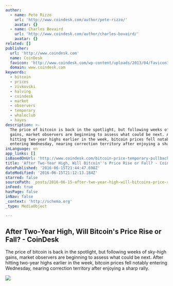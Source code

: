 ```yaml
---
author:
  - name: Pete Rizzo
    url: 'http://www.coindesk.com/author/pete-rizzo/'
    avatar: {}
  - name: Charles Bovaird
    url: 'http://www.coindesk.com/author/charles-bovaird/'
    avatar: {}
related: []
publisher:
  url: 'http://www.coindesk.com'
  name: CoinDesk
  favicon: 'http://www.coindesk.com/wp-content/uploads/2013/04/favicon1.ico?b6542b'
  domain: www.coindesk.com
keywords:
  - bitcoin
  - prices
  - zivkovski
  - halving
  - coindesk
  - market
  - observers
  - temporary
  - whaleclub
  - hayes
description: >-
  The price of bitcoin is back in the spotlight, but following weeks of sky-high
  gains, market observers are beginning to assess what could be next. After
  hitting two-year highs earlier in the week, bitcoin prices fell notably
  entering Wednesday, nearing correction territory after enjoying a sharp rally.
inLanguage: en
app_links: []
isBasedOnUrl: 'http://www.coindesk.com/bitcoin-price-temporary-pullback-rise-fall/'
title: 'After Two-Year High, Will Bitcoin''s Price Rise or Fall? - CoinDesk'
datePublished: '2016-06-15T21:44:47.698Z'
dateModified: '2016-06-15T21:12:13.184Z'
starred: false
sourcePath: _posts/2016-06-15-after-two-year-high-will-bitcoins-price-rise-or-fall-co.md
inFeed: true
hasPage: false
inNav: false
_context: 'http://schema.org'
_type: MediaObject

---
```

<article style=""><h1>After Two-Year High, Will Bitcoin's Price Rise or Fall? - CoinDesk</h1><p>The price of bitcoin is back in the spotlight, but following weeks of sky-high gains, market observers are beginning to assess what could be next. After hitting two-year highs earlier in the week, bitcoin prices fell notably entering Wednesday, nearing correction territory after enjoying a sharp rally.</p><img src="http://media.coindesk.com/2016/06/Screen-Shot-2016-06-15-at-4.05.39-PM-e1466021265254.png" /></article>